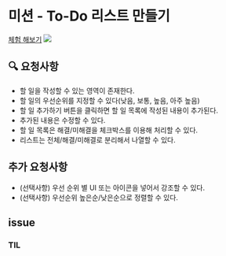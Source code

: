 # 미션 - To-Do 리스트 만들기
<a href="배포링크">체험 해보기</a>
<img src="예시이미지">

## 🔍 요청사항
- 할 일을 작성할 수 있는 영역이 존재한다.
- 할 일의 우선순위를 지정할 수 있다(낮음, 보통, 높음, 아주 높음)
- 할 일 추가하기 버튼을 클릭하면 할 일 목록에 작성된 내용이 추가된다.
- 추가된 내용은 수정할 수 있다.
- 할 일 목록은 해결/미해결을 체크박스를 이용해 처리할 수 있다.
- 리스트는 전체/해결/미해결로 분리해서 나열할 수 있다.

## 추가 요청사항
- (선택사항) 우선 순위 별 UI 또는 아이콘을 넣어서 강조할 수 있다.
- (선택사항) 우선순위 높은순/낮은순으로 정렬할 수 있다.


## issue

### TIL
